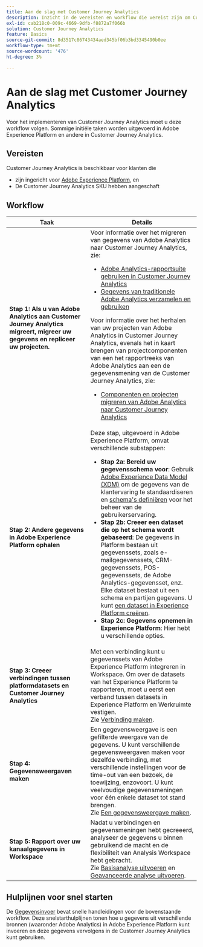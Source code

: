 ```yaml
---
title: Aan de slag met Customer Journey Analytics
description: Inzicht in de vereisten en workflow die vereist zijn om Customer Journey Analytics te implementeren.
exl-id: cab218c0-009c-4669-9dfb-f8872a7f066b
solution: Customer Journey Analytics
feature: Basics
source-git-commit: 8d3517c86743434aed345bf06b3bd3345490b0ee
workflow-type: tm+mt
source-wordcount: '476'
ht-degree: 3%

---
```


# Aan de slag met Customer Journey Analytics

Voor het implementeren van Customer Journey Analytics moet u deze workflow volgen. Sommige initiële taken worden uitgevoerd in Adobe Experience Platform en andere in Customer Journey Analytics.

## Vereisten

Customer Journey Analytics is beschikbaar voor klanten die

* zijn ingericht voor [Adobe Experience Platform](https://www.adobe.com/experience-platform.html), en
* De Customer Journey Analytics SKU hebben aangeschaft

## Workflow

| Taak | Details |
| --- | --- |
| **Stap 1: Als u van Adobe Analytics aan Customer Journey Analytics migreert, migreer uw gegevens en repliceer uw projecten.** | Voor informatie over het migreren van gegevens van Adobe Analytics naar Customer Journey Analytics, zie: <ul><li>[Adobe Analytics-rapportsuite gebruiken in Customer Journey Analytics](/help/getting-started/aa-vs-cja/aa-data-in-cja.md)</li><li>[Gegevens van traditionele Adobe Analytics verzamelen en gebruiken](../data-ingestion/analytics.md)</li></ul><p>Voor informatie over het herhalen van uw projecten van Adobe Analytics in Customer Journey Analytics, evenals het in kaart brengen van projectcomponenten van een het rapportreeks van Adobe Analytics aan een de gegevensmening van de Customer Journey Analytics, zie:</p><ul><li>[Componenten en projecten migreren van Adobe Analytics naar Customer Journey Analytics](https://experienceleague.adobe.com/docs/analytics/admin/admin-tools/component-migration.html)</li></ul> |
| **Stap 2: Andere gegevens in Adobe Experience Platform ophalen** | Deze stap, uitgevoerd in Adobe Experience Platform, omvat verschillende substappen:<ul><li>**Stap 2a: Bereid uw gegevensschema voor**: Gebruik [Adobe Experience Data Model (XDM)](https://experienceleague.adobe.com/docs/experience-platform/xdm/home.html?lang=nl) om de gegevens van de klantervaring te standaardiseren en [schema&#39;s definiëren](https://experienceleague.adobe.com/docs/experience-platform/xdm/tutorials/create-schema-ui.html) voor het beheer van de gebruikerservaring.</li><li>**Stap 2b: Creeer een dataset die op het schema wordt gebaseerd**: De gegevens in Platform bestaan uit gegevenssets, zoals e-mailgegevenssets, CRM-gegevenssets, POS-gegevenssets, de Adobe Analytics-gegevensset, enz. Elke dataset bestaat uit een schema en partijen gegevens. U kunt [een dataset in Experience Platform creëren](https://experienceleague.adobe.com/docs/platform-learn/getting-started-for-data-architects-and-data-engineers/create-datasets.html).</li><li>**Stap 2c: Gegevens opnemen in Experience Platform**: Hier hebt u verschillende opties.</li></ul> |
| **Stap 3: Creeer verbindingen tussen platformdatasets en Customer Journey Analytics** | Met een verbinding kunt u gegevenssets van Adobe Experience Platform integreren in Workspace. Om over de datasets van het Experience Platform te rapporteren, moet u eerst een verband tussen datasets in Experience Platform en Werkruimte vestigen.<br>Zie [Verbinding maken](/help/connections/create-connection.md). |
| **Stap 4: Gegevensweergaven maken** | Een gegevensweergave is een gefilterde weergave van de gegevens. U kunt verschillende gegevensweergaven maken voor dezelfde verbinding, met verschillende instellingen voor de time-out van een bezoek, de toewijzing, enzovoort. U kunt veelvoudige gegevensmeningen voor één enkele dataset tot stand brengen.<br>Zie [Een gegevensweergave maken](/help/data-views/create-dataview.md). |
| **Stap 5: Rapport over uw kanaalgegevens in Workspace** | Nadat u verbindingen en gegevensmeningen hebt gecreeerd, analyseer de gegevens u binnen gebruikend de macht en de flexibiliteit van Analysis Workspace hebt gebracht.<br>Zie [Basisanalyse uitvoeren](/help/analysis-workspace/perform-basic-analysis.md) en [Geavanceerde analyse uitvoeren](/help/analysis-workspace/perform-adv-analysis.md). |

## Hulplijnen voor snel starten

De [Gegevensinvoer](../data-ingestion/data-ingestion.md) bevat snelle handleidingen voor de bovenstaande workflow. Deze snelstarthulplijnen tonen hoe u gegevens uit verschillende bronnen (waaronder Adobe Analytics) in Adobe Experience Platform kunt invoeren en deze gegevens vervolgens in de Customer Journey Analytics kunt gebruiken.
